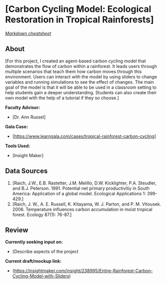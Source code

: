 
# [Carbon Cycling Model: Ecological Restoration in Tropical Rainforests]
_[Markdown cheatsheet](https://www.markdownguide.org/cheat-sheet/)_

## About
[For this project, I created an agent-based carbon cycling model that demonstrates the flow of carbon within a rainforest. It leads users through multiple scenarios that teach them how carbon moves through this environment. Users can interact with the model by using sliders to change variables and running simulations to see the effect of changes. The main goal of the model is that it will be able to be used in a classroom setting to help students gain a deeper understanding. Students can also create their own model with the help of a tutorial if they so choose.]

**Faculty Advisor:**
- [Dr. Ann Russel]

**Gala Case:** 
- [https://www.learngala.com/cases/tropical-rainforest-carbon-cycling]

**Tools Used:** 
- [Insight Maker]

## Data Sources

1. [Raich, J.W., E.B. Rastetter, J.M. Melillo, D.W. Kicklighter, P.A. Steudler, and B.J. Peterson. 1991. Potential net primary productivitiy in South America: Application of a global model.  Ecological Applications 1: 399-429.]
2. [Raich, J. W., A. E. Russell, K. Kitayama, W. J. Parton, and P. M. Vitousek. 2006. Temperature influences carbon accumulation in moist tropical forest. Ecology 87(1): 76-87.]

## Review
**Currently seeking input on:**
- [Describe aspects of the project 

**Current draft/mockup link:** 
- (https://insightmaker.com/insight/238995/Entire-Rainforest-Carbon-Cycling-Model-with-Sliders)

